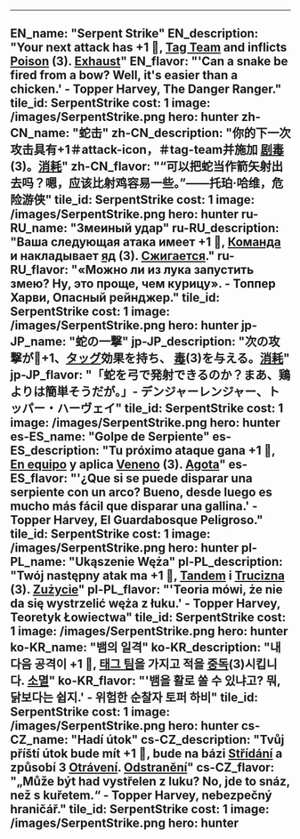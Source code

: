 ---

EN_name: "Serpent Strike"
EN_description: "Your next attack has +1 🔸, <u>Tag Team</u> and inflicts  <u>Poison</u> (3). <u>Exhaust</u>"
EN_flavor: "'Can a snake be fired from a bow? Well, it's easier than a chicken.' - Topper Harvey, The Danger Ranger."
tile_id: SerpentStrike
cost: 1
image: /images/SerpentStrike.png
hero: hunter
zh-CN_name: "蛇击"
zh-CN_description: "你的下一次攻击具有+1＃attack-icon，＃tag-team并施加 <u>剧毒</u> (3)。<u>消耗</u>"
zh-CN_flavor: "“可以把蛇当作箭矢射出去吗？嗯，应该比射鸡容易一些。”——托珀·哈维，危险游侠"
tile_id: SerpentStrike
cost: 1
image: /images/SerpentStrike.png
hero: hunter
ru-RU_name: "Змеиный удар"
ru-RU_description: "Ваша следующая атака имеет +1 🔸, <u>Команда</u> и накладывает  <u>яд</u> (3). <u>Сжигается</u>."
ru-RU_flavor: "«Можно ли из лука запустить змею? Ну, это проще, чем курицу». - Топпер Харви, Опасный рейнджер."
tile_id: SerpentStrike
cost: 1
image: /images/SerpentStrike.png
hero: hunter
jp-JP_name: "蛇の一撃"
jp-JP_description: "次の攻撃が🔸+1、<u>タッグ</u>効果を持ち、 <u>毒</u>(3)を与える。<u>消耗</u>"
jp-JP_flavor: "「蛇を弓で発射できるのか？まあ、鶏よりは簡単そうだが。」- デンジャーレンジャー、トッパー・ハーヴェイ"
tile_id: SerpentStrike
cost: 1
image: /images/SerpentStrike.png
hero: hunter
es-ES_name: "Golpe de Serpiente"
es-ES_description: "Tu próximo ataque gana +1 🔸, <u>En equipo</u> y aplica  <u>Veneno</u> (3). <u>Agota</u>"
es-ES_flavor: "'¿Que si se puede disparar una serpiente con un arco? Bueno, desde luego es mucho más fácil que disparar una gallina.' - Topper Harvey, El Guardabosque Peligroso."
tile_id: SerpentStrike
cost: 1
image: /images/SerpentStrike.png
hero: hunter
pl-PL_name: "Ukąszenie Węża"
pl-PL_description: "Twój następny atak ma +1 🔸, <u>Tandem</u> i  <u>Trucizna</u> (3). <u>Zużycie</u>"
pl-PL_flavor: "'Teoria mówi, że nie da się wystrzelić węża z łuku.' - Topper Harvey, Teoretyk Łowiectwa"
tile_id: SerpentStrike
cost: 1
image: /images/SerpentStrike.png
hero: hunter
ko-KR_name: "뱀의 일격"
ko-KR_description: "내 다음 공격이 +1 🔸, <u>태그 팀</u>을 가지고 적을  <u>중독</u>(3)시킵니다. <u>소멸</u>"
ko-KR_flavor: "'뱀을 활로 쏠 수 있냐고? 뭐, 닭보다는 쉽지.' - 위험한 순찰자 토퍼 하비"
tile_id: SerpentStrike
cost: 1
image: /images/SerpentStrike.png
hero: hunter
cs-CZ_name: "Hadí útok"
cs-CZ_description: "Tvůj příští útok bude mít +1 🔸, bude na bázi <u>Střídání</u> a způsobí 3  <u>Otrávení</u>. <u>Odstranění</u>"
cs-CZ_flavor: "„Může být had vystřelen z luku? No, jde to snáz, než s kuřetem.“ - Topper Harvey, nebezpečný hraničář."
tile_id: SerpentStrike
cost: 1
image: /images/SerpentStrike.png
hero: hunter
---